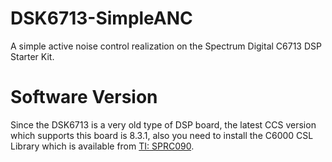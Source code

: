 # DSK6713-SimpleANC
A simple active noise control realization on the Spectrum Digital C6713 DSP Starter Kit.

# Software Version
Since the DSK6713 is a very old type of DSP board, the latest CCS version which supports this board is 8.3.1, also you need to install the C6000 CSL Library which is available from [TI: SPRC090](https://www.ti.com/tool/SPRC090).